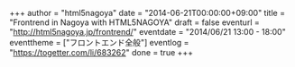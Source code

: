 +++
author = "html5nagoya"
date = "2014-06-21T00:00:00+09:00"
title = "Frontrend in Nagoya with HTML5NAGOYA"
draft = false
eventurl = "http://html5nagoya.jp/frontrend/"
eventdate = "2014/06/21 13:00 - 18:00"
eventtheme = ["フロントエンド全般"]
eventlog = "https://togetter.com/li/683262"
done = true
+++
